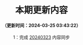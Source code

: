 <div align="center">

# 本期更新内容

#### （更新时间：2024-03-25 03:43:22）

1：完成 [20240323](https://github.com/WForst-Breeze/PCL2-1930/commits/form/?since=2024-03-23&until=2024-03-25) 内容同步

</div>
